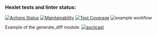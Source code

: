 ### Hexlet tests and linter status:
[![Actions Status](https://github.com/Unt0ten/python-project-50/workflows/hexlet-check/badge.svg)](https://github.com/Unt0ten/python-project-50/actions)
[![Maintainability](https://api.codeclimate.com/v1/badges/f0558d6041b77793fad6/maintainability)](https://codeclimate.com/github/Unt0ten/python-project-50/maintainability)
[![Test Coverage](https://api.codeclimate.com/v1/badges/f0558d6041b77793fad6/test_coverage)](https://codeclimate.com/github/Unt0ten/python-project-50/test_coverage)
![example workflow](https://github.com/Unt0ten/python-project-50/actions/workflows/pyci.yml/badge.svg)

Example of the generate_diff module:
[![asciicast](https://asciinema.org/a/5LGFatg8a9rbLKbchj7NZCSPr.svg)](https://asciinema.org/a/5LGFatg8a9rbLKbchj7NZCSPr)